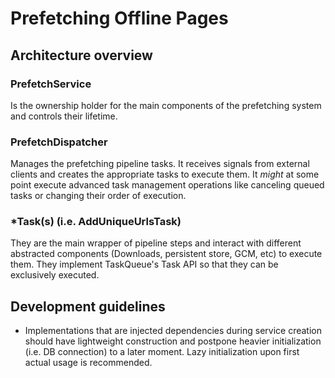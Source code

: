# Prefetching Offline Pages

## Architecture overview

### PrefetchService

Is the ownership holder for the main components of the prefetching system and
controls their lifetime.

### PrefetchDispatcher

Manages the prefetching pipeline tasks. It receives signals from external
clients and creates the appropriate tasks to execute them. It _might_ at some
point execute advanced task management operations like canceling queued tasks or
changing their order of execution.

### \*Task(s) (i.e. AddUniqueUrlsTask)

They are the main wrapper of pipeline steps and interact with different 
abstracted components (Downloads, persistent store, GCM, etc) to execute them.
They implement TaskQueue's Task API so that they can be exclusively executed.

## Development guidelines

* Implementations that are injected dependencies during service creation should
  have lightweight construction and postpone heavier initialization (i.e. DB
  connection) to a later moment. Lazy initialization upon first actual usage is
  recommended.
